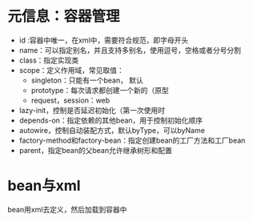# 元信息：容器管理
- id :容器中唯一，在xml中，需要符合规范，即字母开头
- name：可以指定别名，并且支持多别名，使用逗号，空格或者分号分割
- class：指定实现类
- scope：定义作用域，常见取值：
	- singleton：只能有一个bean， 默认
	- prototype：每次请求都创建一个新的（原型
	- request，session：web
- lazy-init，控制是否延迟初始化（第一次使用时
- depends-on：指定依赖的其他bean，用于控制初始化顺序
- autowire，控制自动装配方式，默认byType，可以byName
- factory-method和factory-bean：指定创建bean的工厂方法和工厂bean
- parent，指定bean的父bean允许继承树形和配置

# bean与xml
bean用xml去定义，然后加载到容器中
